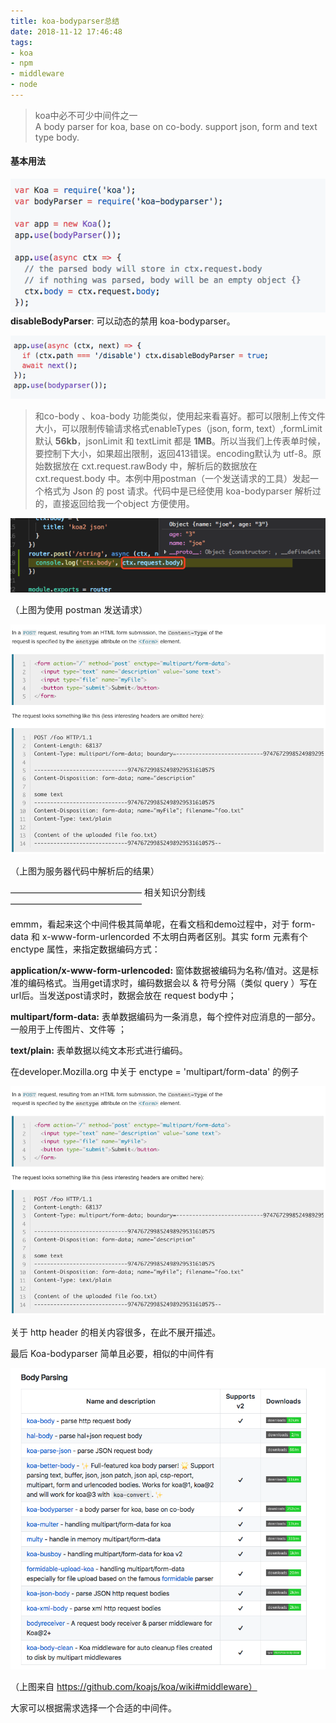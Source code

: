 ```yaml
---
title: koa-bodyparser总结
date: 2018-11-12 17:46:48
tags:
- koa
- npm
- middleware
- node
---
```


> koa中必不可少中间件之一  
A body parser for koa, base on co-body. support json, form and text type body.

#### **基本用法**

![](koa-bodyparser/parser1.png)
**disableBodyParser**: 可以动态的禁用 koa-bodyparser。

![](koa-bodyparser/parser2.png)
 

> 和co-body 、koa-body 功能类似，使用起来看喜好。都可以限制上传文件大小，可以限制传输请求格式enableTypes（json, form, text）,formLimit默认 **56kb**，jsonLimit 和 textLimit 都是 **1MB**。所以当我们上传表单时候，要控制下大小，如果超出限制，返回413错误。encoding默认为 utf-8。原始数据放在 cxt.request.rawBody 中，解析后的数据放在 cxt.request.body  中。本例中用postman（一个发送请求的工具）发起一个格式为 Json 的 post 请求。代码中是已经使用 koa-bodyparser 解析过的，直接返回给我一个object 方便使用。

![](koa-bodyparser/parser4.png)

（上图为使用 postman 发送请求）

![](koa-bodyparser/parser5.png)

（上图为服务器代码中解析后的结果）

 

——————————————— 相关知识分割线 ———————————————

emmm，看起来这个中间件极其简单呢，在看文档和demo过程中，对于 form-data 和 x-www-form-urlencorded 不太明白两者区别。其实 form 元素有个 enctype 属性，来指定数据编码方式：

**application/x-www-form-urlencoded:** 窗体数据被编码为名称/值对。这是标准的编码格式。当用get请求时，编码数据会以 & 符号分隔（类似 query ）写在url后。当发送post请求时，数据会放在 request body中；

**multipart/form-data:** 表单数据编码为一条消息，每个控件对应消息的一部分。一般用于上传图片、文件等 ；

**text/plain:** 表单数据以纯文本形式进行编码。

在developer.Mozilla.org 中关于 enctype = 'multipart/form-data' 的例子

![](koa-bodyparser/parser6.png)

关于 http header 的相关内容很多，在此不展开描述。

 

最后 Koa-bodyparser 简单且必要，相似的中间件有

![](koa-bodyparser/parser7.png)

（上图来自 https://github.com/koajs/koa/wiki#middleware）

大家可以根据需求选择一个合适的中间件。
